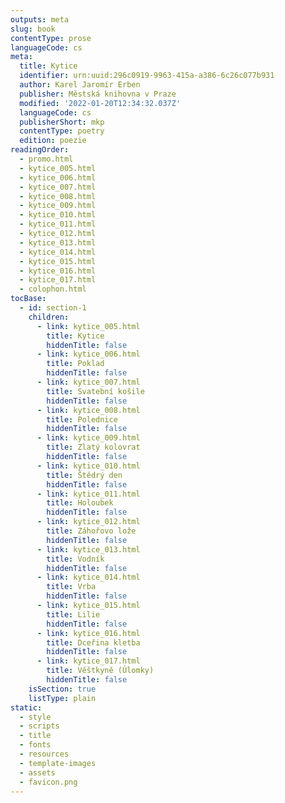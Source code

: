 ```yaml
---
outputs: meta
slug: book
contentType: prose
languageCode: cs
meta:
  title: Kytice
  identifier: urn:uuid:296c0919-9963-415a-a386-6c26c077b931
  author: Karel Jaromír Erben
  publisher: Městská knihovna v Praze
  modified: '2022-01-20T12:34:32.037Z'
  languageCode: cs
  publisherShort: mkp
  contentType: poetry
  edition: poezie
readingOrder:
  - promo.html
  - kytice_005.html
  - kytice_006.html
  - kytice_007.html
  - kytice_008.html
  - kytice_009.html
  - kytice_010.html
  - kytice_011.html
  - kytice_012.html
  - kytice_013.html
  - kytice_014.html
  - kytice_015.html
  - kytice_016.html
  - kytice_017.html
  - colophon.html
tocBase:
  - id: section-1
    children:
      - link: kytice_005.html
        title: Kytice
        hiddenTitle: false
      - link: kytice_006.html
        title: Poklad
        hiddenTitle: false
      - link: kytice_007.html
        title: Svatební košile
        hiddenTitle: false
      - link: kytice_008.html
        title: Polednice
        hiddenTitle: false
      - link: kytice_009.html
        title: Zlatý kolovrat
        hiddenTitle: false
      - link: kytice_010.html
        title: Štědrý den
        hiddenTitle: false
      - link: kytice_011.html
        title: Holoubek
        hiddenTitle: false
      - link: kytice_012.html
        title: Záhořovo lože
        hiddenTitle: false
      - link: kytice_013.html
        title: Vodník
        hiddenTitle: false
      - link: kytice_014.html
        title: Vrba
        hiddenTitle: false
      - link: kytice_015.html
        title: Lilie
        hiddenTitle: false
      - link: kytice_016.html
        title: Dceřina kletba
        hiddenTitle: false
      - link: kytice_017.html
        title: Věštkyně (Úlomky)
        hiddenTitle: false
    isSection: true
    listType: plain
static:
  - style
  - scripts
  - title
  - fonts
  - resources
  - template-images
  - assets
  - favicon.png
---
```

